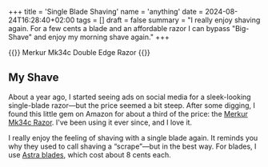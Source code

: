 +++
title = 'Single Blade Shaving'
name = 'anything'
date = 2024-08-24T16:28:40+02:00
tags = []
draft = false
summary = "I really enjoy shaving again. For a few cents a blade and an affordable razor I can bypass \"Big-Shave\" and enjoy my morning shave again."
+++

{{<lead>}}
Merkur Mk34c Double Edge Razor
{{</lead>}}

## My Shave

About a year ago, I started seeing ads on social media for a sleek-looking single-blade razor—but the price seemed a bit steep. After some digging, I found this little gem on Amazon for about a third of the price: the [Merkur Mk34c Razor](https://www.amazon.com/dp/B002A8JO1Q). I've been using it ever since, and I love it.

I really enjoy the feeling of shaving with a single blade again. It reminds you why they used to call shaving a “scrape”—but in the best way. For blades, I use [Astra blades](https://www.amazon.com/dp/B001QY8QXM), which cost about 8 cents each.
